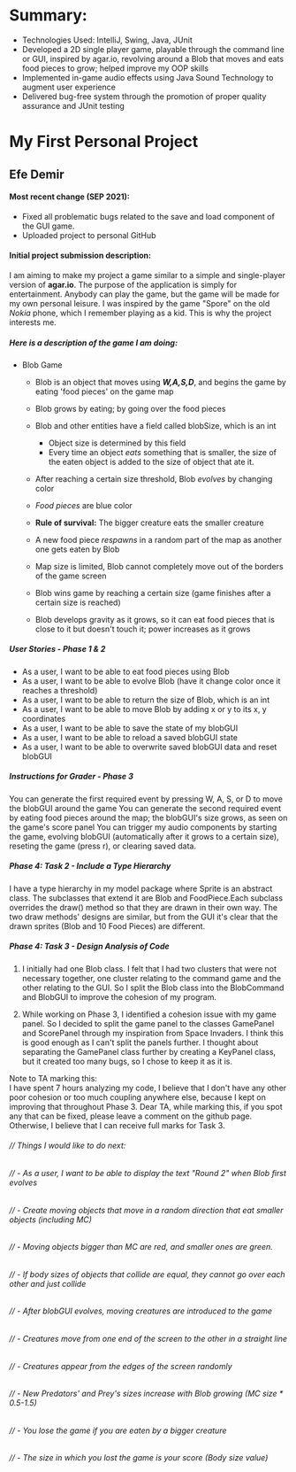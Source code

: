 # Summary:
- Technologies Used: IntelliJ, Swing, Java, JUnit
- Developed a 2D single player game, playable through the command line or GUI, inspired by agar.io, revolving around a Blob that moves and eats food pieces to grow; helped improve my OOP skills
- Implemented in-game audio effects using Java Sound Technology to augment user experience
- Delivered bug-free system through the promotion of proper quality assurance and JUnit testing


# My First Personal Project

## Efe Demir

#### Most recent change (SEP 2021): ####
- Fixed all problematic bugs related to the save and load component of the GUI game.
- Uploaded project to personal GitHub

#### Initial project submission description: ####

I am aiming to make my project a game similar to a simple and single-player version of **agar.io**. The purpose of the 
application is simply for entertainment. Anybody can play the game, but the game will be made for my own personal 
leisure. I was inspired by the game "Spore" on the old *Nokia* phone, which I remember playing as a kid. 
This is why the project interests me.

##### Here is a description of the game I am doing:
-  Blob Game
    - Blob is an object that moves using ***W,A,S,D***, and begins the game by eating 'food pieces' on the game map
    - Blob grows by eating; by going over the food pieces
       
    - Blob and other entities have a field called blobSize, which is an int
        - Object size is determined by this field
        - Every time an object *eats* something that is smaller, the size of the eaten object is added to the size of
          object that ate it.
    - After reaching a certain size threshold, Blob *evolves* by changing color
    - *Food pieces* are blue color
    - **Rule of survival:** The bigger creature eats the smaller creature
    - A new food piece *respawns* in a random part of the map as another one gets eaten by Blob
    - Map size is limited, Blob cannot completely move out of the borders of the game screen
    - Blob wins game by reaching a certain size (game finishes after a certain size is reached)
    - Blob develops gravity as it grows, so it can eat food pieces that is close to it but doesn't touch it; power 
    increases as it grows

    
    
    
##### User Stories - Phase 1 & 2
-  As a user, I want to be able to eat food pieces using Blob
-  As a user, I want to be able to evolve Blob (have it change color once it reaches a threshold)
-  As a user, I want to be able to return the size of Blob, which is an int
-  As a user, I want to be able to move Blob by adding x or y to its x, y coordinates
-  As a user, I want to be able to save the state of my blobGUI
-  As a user, I want to be able to reload a saved blobGUI state
-  As a user, I want to be able to overwrite saved blobGUI data and reset blobGUI 

##### Instructions for Grader - Phase 3
You can generate the first required event by pressing W, A, S, or D to move the blobGUI around the game
You can generate the second required event by eating food pieces around the map; the blobGUI's size grows, as seen on 
the game's score panel
You can trigger my audio components by starting the game, evolving blobGUI (automatically after it grows to a certain
size), reseting the game (press r), or clearing saved data.

##### Phase 4: Task 2 - Include a Type Hierarchy
I have a type hierarchy in my model package where Sprite is an abstract class. The subclasses that extend it are Blob 
and FoodPiece.Each subclass overrides the draw() method so that they are drawn in their own way. The two draw methods' 
designs are similar, but from the GUI it's clear that the drawn sprites (Blob and 10 Food Pieces) are different.

##### Phase 4: Task 3 - Design Analysis of Code
1) I initially had one Blob class. I felt that I had two clusters that were not necessary together, one cluster relating
   to the command game and the other relating to the GUI. So I split the Blob class into the BlobCommand and BlobGUI to 
   improve the cohesion of my program.
   
2) While working on Phase 3, I identified a cohesion issue with my game panel. So I decided to split the game panel to
   the classes GamePanel and ScorePanel through my inspiration from Space Invaders. I think this is good enough as 
   I can't split the panels further. I thought about separating the GamePanel class further by creating a KeyPanel 
   class, but it created too many bugs, so I chose to keep it as it is. 
   
Note to TA marking this:   
I have spent 7 hours analyzing my code, I believe that I don't have any other poor cohesion or too much coupling
anywhere else, because I kept on improving that throughout Phase 3. Dear TA, while marking this, if you spot any
that can be fixed, please leave a comment on the github page. Otherwise, I believe that I can receive full marks for
Task 3.  



###### // Things I would like to do next:

###### // -  As a user, I want to be able to display the text "Round 2" when Blob first evolves
###### // - Create moving objects that move in a random direction that eat smaller objects (including MC) 
###### // - Moving objects bigger than MC are red, and smaller ones are green. 
###### // - If body sizes of objects that collide are equal, they cannot go over each other and just collide
###### // - After blobGUI evolves, moving creatures are introduced to the game
###### // - Creatures move from one end of the screen to the other in a straight line
###### // - Creatures appear from the edges of the screen randomly
###### // - New Predators' and Prey's sizes increase with Blob growing (MC size * 0.5-1.5)
###### // - You lose the game if you are eaten by a bigger creature
###### // - The size in which you lost the game is your score (Body size value)
 
